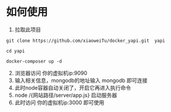 # 如何使用

1. 拉取此项目  
```
git clone https://github.com/xiaoweiTu/docker_yapi.git  yapi

cd yapi

docker-composer up -d
```
2. 浏览器访问 你的虚拟机ip:9090
3. 输入相关信息，mongodb的地址输入 mongodb 即可连接
4. 此时node容器自动关闭了，开启它再进入执行命令 
5. node /{网站路径/server/app.js} 启动服务器
6. 此时访问  你的虚拟机ip:3000 即可使用
